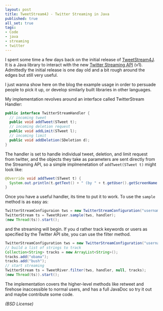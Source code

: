 ```yaml
---
layout: post
title: TweetStream4J - Twitter Streaming in Java
published: true
all_set: true
tags:
- Code
- java
- streaming
- twitter
---
```


I spent some time a few days back on the initial release of
[TweetStream4J](https://github.com/seejohnrun/tweetStream4J).
It is a Java library to interact with the new
[Twitter Streaming API](http://apiwiki.twitter.com/Streaming-API-Documentation) (v1).
Admittedly the initial release is one day old and a bit rough around the edges but still very useful.

I just wanna show here on the blog the example usage in order to persuade people
to pick it up, or develop similarly built libraries in other languages.

My implementation revolves around an interface called TwitterStream Handler:

``` java
public interface TwitterStreamHandler {
  // incoming tweet
  public void addTweet(STweet t);
  // incoming deletion request
  public void addLimit(STweet l);
  // incoming limit
  public void addDeletion(SDeletion d);
}
```

The handler is set to handle individual tweet, deletion, and limit request from
twitter, and the objects they take as parameters are sent directly from the
Streaming API, so a simple implmenetation of `addTweet(STweet t)` might look like:

``` java
@Override void addTweet(STweet t) {
  System.out.println(t.getText() + " (by " + t.getUser().getScreenName() + ")");
}
```

Once you have a useful handler, its time to put it to work. To use the `sample`
method is as easy as:

``` java
TwitterStreamConfiguraion tws = new TwitterStreamConfiguration("username", "xx");
TwitterStream ts = TweetRiver.sample(tws, handler);
(new Thread(ts)).start();
```

and the streaming will begin. If you d rather track keywords or users as
specified by the Twitter API site, you can use the  filter  method.

``` java
TwitterStreamConfiguration tws = new TwitterStreamConfiguration("username", "xx");
// build a list of strings to track
Collection<String> tracks = new ArrayList<String>();
tracks.add("obama");
tracks.add("bush");
// start streaming
TwitterStream ts = TweetRiver.filter(tws, handler, null, tracks);
(new Thread(ts)).start();
```

The implementation covers the higher-level methods like retweet and firehose
inaccessible to normal users, and has a full JavaDoc  so try it out and maybe
contribute some code.

_(BSD License)_
